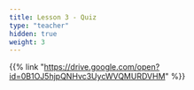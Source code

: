 ```yaml
---
title: Lesson 3 - Quiz
type: "teacher" 
hidden: true
weight: 3
---
```


{{% link "https://drive.google.com/open?id=0B1OJ5hjpQNHvc3UycWVQMURDVHM" %}}
